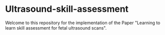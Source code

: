 # Ultrasound-skill-assessment
Welcome to this repository for the implementation of the Paper "Learning to learn skill assessment for fetal ultrasound scans".
